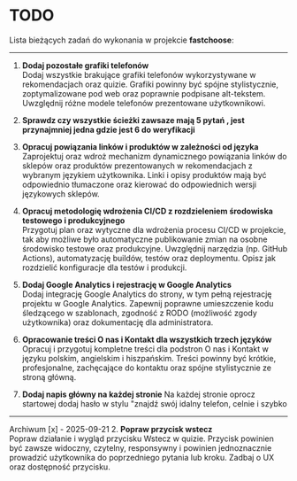# TODO

Lista bieżących zadań do wykonania w projekcie **fastchoose**:

---

1. **Dodaj pozostałe grafiki telefonów**  
   Dodaj wszystkie brakujące grafiki telefonów wykorzystywane w rekomendacjach oraz quizie. Grafiki powinny być spójne stylistycznie, zoptymalizowane pod web oraz poprawnie podpisane alt-tekstem. Uwzględnij różne modele telefonów prezentowane użytkownikowi.
8. **Sprawdz czy wszystkie ścieżki zawsaze mają 5 pytań , jest przynajmniej jedna gdzie jest 6 do weryfikacji**

3. **Opracuj powiązania linków i produktów w zależności od języka**  
   Zaprojektuj oraz wdroż mechanizm dynamicznego powiązania linków do sklepów oraz produktów prezentowanych w rekomendacjach z wybranym językiem użytkownika. Linki i opisy produktów mają być odpowiednio tłumaczone oraz kierować do odpowiednich wersji językowych sklepów.

4. **Opracuj metodologię wdrożenia CI/CD z rozdzieleniem środowiska testowego i produkcyjnego**  
   Przygotuj plan oraz wytyczne dla wdrożenia procesu CI/CD w projekcie, tak aby możliwe było automatyczne publikowanie zmian na osobne środowisko testowe oraz produkcyjne. Uwzględnij narzędzia (np. GitHub Actions), automatyzację buildów, testów oraz deploymentu. Opisz jak rozdzielić konfiguracje dla testów i produkcji.

5. **Dodaj Google Analytics i rejestrację w Google Analytics**  
   Dodaj integrację Google Analytics do strony, w tym pełną rejestrację projektu w Google Analytics. Zapewnij poprawne umieszczenie kodu śledzącego w szablonach, zgodność z RODO (możliwość zgody użytkownika) oraz dokumentację dla administratora.

6. **Opracowanie treści O nas i Kontakt dla wszystkich trzech języków**  
   Opracuj i przygotuj kompletne treści dla podstron O nas i Kontakt w języku polskim, angielskim i hiszpańskim. Treści powinny być krótkie, profesjonalne, zachęcające do kontaktu oraz spójne stylistycznie ze stroną główną.
   
7. **Dodaj napis główny na każdej stronie**
   Na każdej stronie oprocz startowej dodaj hasło w stylu "znajdź swój idalny telefon, celnie i szybko
   
-----------------
Archiwum 
[x] - 2025-09-21 2. **Popraw przycisk wstecz**  
   Popraw działanie i wygląd przycisku Wstecz w quizie. Przycisk powinien być zawsze widoczny, czytelny, responsywny i powinien jednoznacznie prowadzić użytkownika do poprzedniego pytania lub kroku. Zadbaj o UX oraz dostępność przycisku.

